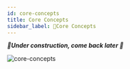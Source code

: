 ```yaml
---
id: core-concepts
title: Core Concepts
sidebar_label: 🚧Core Concepts
---
```


_**🚧Under construction, come back later 🚧**_

![core-concepts](assets/core-concepts.drawio.svg)

<!--
- Diagram of (middleware -> handler) -> adapter -> app with function signature
- Diagram of concept. Event to input, output to response, etc.
- Just like any program main(), but focusing on app
- Take from @laconia/core
- Add hexagonal architecture diagram
-->
